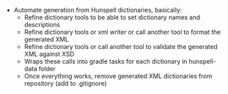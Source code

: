 - Automate generation from Hunspell dictionaries, basically:
    - Refine dictionary tools to be able to set dictionary names and descriptions
    - Refine dictionary tools or xml writer or call another tool to format the generated XML
    - Refine dictionary tools or call another tool to validate the generated XML against XSD
    - Wraps these calls into gradle tasks for each dictionary in hunspell-data folder
    - Once everything works, remove generated XML dictionaries from repository (add to .gitignore)